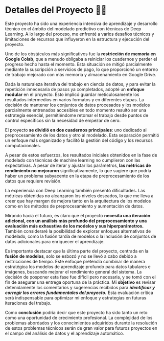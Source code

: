 # Detalles del Proyecto ✍🏼

Este proyecto ha sido una experiencia intensiva de aprendizaje y desarrollo técnico en el ámbito del modelado predictivo con técnicas de Deep Learning. A lo largo del proceso, me enfrenté a varios desafíos técnicos y limitaciones de recursos que influyeron en la estructura y ejecución del proyecto.

Uno de los obstáculos más significativos fue la **restricción de memoria en Google Colab**, que a menudo obligaba a reiniciar los cuadernos y perder el progreso hecho hasta el momento. Esta situación se mitigó parcialmente mediante la suscripción a servicios de pago, lo que proporcionó un entorno de trabajo mejorado con más memoria y almacenamiento en Google Drive.

Dada la naturaleza iterativa del trabajo en ciencia de datos, y para evitar la repetición innecesaria de pasos ya completados, adopté un **enfoque modular** en el proyecto. Esto implicó guardar meticulosamente los resultados intermedios en varios formatos y en diferentes etapas. La decisión de mantener los conjuntos de datos procesados y los modelos parcialmente entrenados accesibles en todo momento resultó ser una estrategia esencial, permitiéndome retomar el trabajo desde puntos de control específicos sin la necesidad de empezar de cero.

El proyecto **se dividió en dos cuadernos principales**: uno dedicado al preprocesamiento de los datos y otro al modelado. Esta separación permitió un enfoque más organizado y facilitó la gestión del código y los recursos computacionales.


A pesar de estos esfuerzos, los resultados iniciales obtenidos en la fase de modelado con técnicas de machine learning no cumplieron con las expectativas. A pesar de iterar y ajustar los parámetros, **las métricas de rendimiento no mejoraron** significativamente, lo que sugiere que podría haber un problema subyacente en la etapa de preprocesamiento de los datos que requiere revisión.

La experiencia con Deep Learning también presentó dificultades. Las métricas obtenidas no alcanzaron los niveles deseados, lo que me lleva a creer que hay margen de mejora tanto en la arquitectura de los modelos como en los métodos de preprocesamiento y aumentación de datos.

Mirando hacia el futuro, es claro que el proyecto **necesita una iteración adicional, con un análisis más profundo del preprocesamiento y una evaluación más exhaustiva de los modelos y sus hiperparámetros.** También consideraré la posibilidad de explorar enfoques alternativos de modelado, como la fusión tardía de modelos o la inclusión de conjuntos de datos adicionales para enriquecer el aprendizaje.

Es importante destacar que la última parte del proyecto, centrada en la **fusión de modelos**, solo se esbozó y no se llevó a cabo debido a restricciones de tiempo. Este enfoque pretendía combinar de manera estratégica los modelos de aprendizaje profundo para datos tabulares e imágenes, buscando mejorar el rendimiento general del sistema. La decisión de posponer esta fase fue difícil pero necesaria, y se tomó con el fin de asegurar una entrega oportuna de la práctica. Mi **objetivo** es revisar detenidamente los comentarios y sugerencias recibidos para ***identificar y corregir los errores fundamentales del proyecto.*** Esta evaluación crítica será indispensable para optimizar mi enfoque y estrategias en futuras iteraciones del trabajo.

Como **conclusión** podría decir que este proyecto ha sido tanto un reto como una oportunidad de crecimiento profesional. La complejidad de los problemas abordados y los conocimientos adquiridos durante la resolución de estos problemas técnicos serán de gran valor para futuros proyectos en el campo del análisis de datos y el aprendizaje automático.
